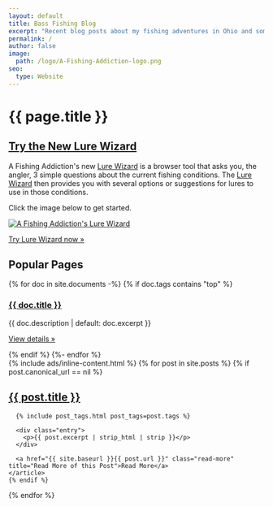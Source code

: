 ```yaml
---
layout: default
title: Bass Fishing Blog
excerpt: "Recent blog posts about my fishing adventures in Ohio and some tips for landing the big ones"
permalink: /
author: false
image:
  path: /logo/A-Fishing-Addiction-logo.png
seo:
  type: Website
---
```

<div class="posts">
  <h1>{{ page.title }}</h1>
  <div class="lure-wizard-promo">
    <h2><a href="/tools/lure-wizard/">Try the New Lure Wizard</a></h2>
    <p>
    A Fishing Addiction's new <a href="/tools/lure-wizard/">Lure Wizard</a> is a browser tool that asks you, the angler, 3 simple questions about the current fishing conditions. The <a href="/tools/lure-wizard/">Lure Wizard</a> then provides you with several options or suggestions for lures to use in those conditions.
    </p>
    <p>Click the image below to get started.</p>
    <p><a href="/tools/lure-wizard/"><img src="/{{ '/tools/Lure-Wizard-screenshot.png' | prepend: site.static.image.path }}" alt="A Fishing Addiction's Lure Wizard" /></a></p>
    <p><a class="btn btn-accent" href="/tools/lure-wizard/" role="button">Try Lure Wizard now »</a></p>
  </div>
  <div class="popular-pages-container">
    <h2>Popular Pages</h2>
    <div class="popular-pages">
    {% for doc in site.documents -%}
    {% if doc.tags contains "top" %}
    <div class="popular-page">
      <h3><a href="{{ doc.url}}">{{ doc.title }}</a></h3>
      <p>{{ doc.description | default: doc.excerpt }}</p>
      <p><a class="btn btn-secondary" href="{{ doc.url}}" role="button">View details »</a></p>
    </div>
    {% endif %}
    {%- endfor %}
    </div>
  </div>
  {% include ads/inline-content.html %}
  {% for post in site.posts %}
    {% if post.canonical_url == nil %}
    <article class="post">
      <h2><a href="{{ site.baseurl }}{{ post.url }}" title="{{ post.title }}">{{ post.title }}</a></h2>

      {% include post_tags.html post_tags=post.tags %}

      <div class="entry">
        <p>{{ post.excerpt | strip_html | strip }}</p>
      </div>

      <a href="{{ site.baseurl }}{{ post.url }}" class="read-more" title="Read More of this Post">Read More</a>
    </article>
    {% endif %}
  {% endfor %}
</div>
